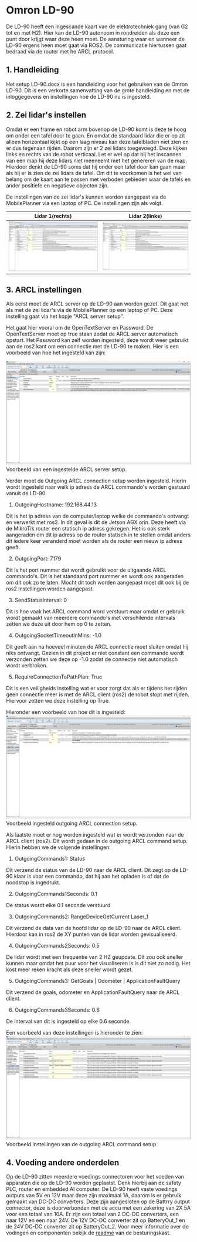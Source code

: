 # Omron LD-90
De LD-90 heeft een ingescande kaart van de elektrotechniek gang (van G2 tot en met H2). Hier kan de LD-90 autonoom in rondreiden als deze een punt door krijgt waar deze heen moet. De aansturing waar en wanneer de LD-90 ergens heen moet gaat via ROS2. De communicatie hiertussen gaat bedraad via de router met he ARCL protocol.


## 1. Handleiding
Het setup LD-90.docx is een handleiding voor het gebruiken van de Omron LD-90. Dit is een verkorte samenvatting van de grote handleiding en met de inloggegevens en instellingen hoe de LD-90 nu is ingesteld.

## 2. Zei lidar's instellen
Omdat er een frame en robot arm bovenop de LD-90 komt is deze te hoog om onder een tafel door te gaan. En omdat de standaard lidar die er op zit alleen horizontaal kijkt op een laag niveau kan deze tafelbladen niet zien en er dus tegenaan rijden. Daarom zijn er 2 zei lidars toegevoegd. Deze kijken links en rechts van de robot verticaal. Let er wel op dat bij het inscannen van een map hij deze lidars niet meeneemt met het genereren van de map. Hierdoor denkt de LD-90 soms dat hij onder een tafel door kan gaan maar als hij er is zien de zei lidars de tafel. Om dit te voorkomen is het wel van belang om de kaart aan te passen met verboden gebieden waar de tafels en ander positiefe en negatieve objecten zijn.

De instellingen van de zei lidar's kunnen worden aangepast via de MobilePlanner via een laptop of PC. De instellingen zijn als volgt.

Lidar 1(rechts)            |  Lidar 2(links)
:-------------------------:|:-------------------------:
![1](../images/laser_3-setup.png)  |  ![2](../images/laser_4-setup.png)


## 3. ARCL instellingen
Als eerst moet de ARCL server op de LD-90 aan worden gezet. Dit gaat net als met de zei lidar's via de MobilePlanner op een laptop of PC. Deze instelling gaat via het kopje "ARCL server setup".

Het gaat hier vooral om de OpenTextServer en Password. De OpenTextServer moet op true staan zodat de ARCL server automatisch opstart. Het Password kan zelf worden ingesteld, deze wordt weer gebruikt aan de ros2 kant om een connectie met de LD-90 te maken. Hier is een voorbeeld van hoe het ingesteld kan zijn:


![3](../images/ARCL-server-setup.png)
Voorbeeld van een ingestelde ARCL server setup.


Verder moet de Outgoing ARCL connection setup worden ingesteld. Hierin wordt ingesteld naar welk ip adress de ARCL commando's worden gestuurd vanuit de LD-90.



1. OutgoingHostname: 192.168.44.13

Dit is het ip adress van de computer/laptop welke de commando's ontvangt en verwerkt met ros2. In dit geval is dit de Jetson AGX orin. Deze heeft via de MikroTik router een statisch ip adress gekregen. Het is ook sterk aangeraden om dit ip adress op de router statisch in te stellen omdat anders dit iedere keer veranderd moet worden als de router een nieuw ip adress geeft.

2. OutgoingPort: 7179

Dit is het port nummer dat wordt gebruikt voor de uitgaande ARCL commando's. Dit is het standaard port nummer en wordt ook aangeraden om dit ook zo te laten. Mocht dit toch worden aangepast moet dit ook bij de ros2 instellingen worden aangepast.

3. SendStatusInterval: 0

Dit is hoe vaak het ARCL command word verstuurt maar omdat er gebruik wordt gemaakt van meerdere commando's met verschilende intervals zetten we deze uit door hem op 0 te zetten.

4. OutgoingSocketTimeoutInMins: -1.0

Dit geeft aan na hoeveel minuten de ARCL connectie moet sluiten omdat hij niks ontvangt. Gezien in dit project er niet constant een commando wordt verzonden zetten we deze op -1.0 zodat de connectie niet automatisch wordt verbroken.

5. RequireConnectionToPathPlan: True

Dit is een veiligheids instelling wat er voor zorgt dat als er tijdens het rijden geen connectie meer is met de ARCL client (ros2) de robot stopt met rijden. Hiervoor zetten we deze instelling op True.


Hieronder een voorbeeld van hoe dit is ingesteld:
![4](../images/outgoing-ARCL-connection.png)
Voorbeeld ingesteld outgoing ARCL connection setup.


Als laatste moet er nog worden ingesteld wat er wordt verzonden naar de ARCL client (ros2). Dit wordt gedaan in de outgoing ARCL command setup. Hierin hebben we de volgende instellingen:



1. OutgoingCommands1: Status

Dit verzend de status van de LD-90 naar de ARCL client. Dit zegt op de LD-90 klaar is voor een commando, dat hij aan het opladen is of dat de noodstop is ingedrukt.

2. OutgoingCommands1Seconds: 0.1

De status wordt elke 0.1 seconde verstuurd

3. OutgoingCommands2: RangeDeviceGetCurrent Laser_1

Dit verzend de data van de hoofd lidar op de LD-90 naar de ARCL client. Hierdoor kan in ros2 de XY punten van de lidar worden gevisualiseerd.

4. OutgoingCommands2Seconds: 0.5

De lidar wordt met een frequentie van 2 HZ geupdate. Dit zou ook sneller kunnen maar omdat het puur voor het visualiseren is is dit niet zo nodig. Het kost meer reken kracht als deze sneller wordt gezet.

5. OutgoingCommands3: GetGoals | Odometer | ApplicationFaultQuery

Dit verzend de goals, odometer en ApplicationFaultQuery naar de ARCL client. 

6. OutgoingCommands3Seconds: 0.6

De interval van dit is ingesteld op elke 0.6 seconde.


Een voorbeeld van deze instellingen is hieronder te zien:
![4](../images/outgoing-ARCL-command.png)
Voorbeeld instellingen van de outgoing ARCL command setup


## 4. Voeding andere onderdelen
Op de LD-90 zitten meerdere voedings connectoren voor het voeden van apparaten die op de LD-90 worden geplaatst. Denk hierbij aan de safety PLC, router en embedded AI computer. De LD-90 heeft vaste voedings outputs van 5V en 12V maar deze zijn maximaal 1A, daarom is er gebruik gemaakt van DC-DC converters. Deze zijn aangesloten op de Battrry output connector, deze is doorverbonden met de accu met een zekering van 2X 5A voor een totaal van 10A. Er zijn een totaal van 2 DC-DC converters, een naar 12V en een naar 24V. De 12V DC-DC converter zit op BatteryOut_1 en de 24V DC-DC converter zit op BatteryOut_2. Voor meer informatie over de vodingen en componenten bekijk de [readme](https://github.com/stebenpe/MobileManipulator/tree/main/besturingskast) van de besturingskast.